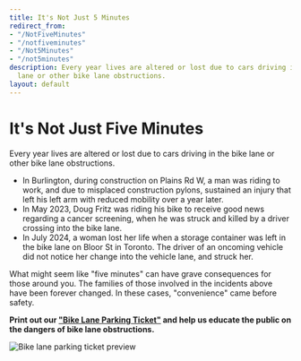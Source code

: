 ```yaml
---
title: It's Not Just 5 Minutes
redirect_from:
- "/NotFiveMinutes"
- "/notfiveminutes"
- "/Not5Minutes"
- "/not5minutes"
description: Every year lives are altered or lost due to cars driving in the bike
  lane or other bike lane obstructions.
layout: default
---
```


# It's Not Just Five Minutes
Every year lives are altered or lost due to cars driving in the bike lane or other bike lane obstructions. 
* In Burlington, during construction on Plains Rd W, a man was riding to work, and due to misplaced construction pylons, sustained an injury that left his left arm with reduced mobility over a year later. 
* In May 2023, Doug Fritz was riding his bike to receive good news regarding a cancer screening, when he was struck and killed by a driver crossing into the bike lane. 
* In July 2024, a woman lost her life when a storage container was left in the bike lane on Bloor St in Toronto. The driver of an oncoming vehicle did not notice her change into the vehicle lane, and struck her. 

What might seem like "five minutes" can have grave consequences for those around you. The families of those involved in the incidents above have been forever changed. In these cases, "convenience" came before safety.

**Print out our ["Bike Lane Parking Ticket"](/uploads/bike-lane-ticket-not-five-minutes.pdf) and help us educate the public on the dangers of bike lane obstructions.**

<a href="/uploads/bike-lane-ticket-not-five-minutes.pdf"><img alt="Bike lane parking ticket preview" src="/uploads/bike-lane-ticket-p1.png" style="max-width: 100%; max-height: 400px;float: left; margin-right: 16px" /></a>